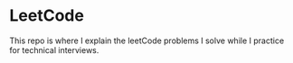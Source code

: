 # LeetCode
This repo is where I explain the leetCode problems I solve while I practice for technical interviews.
